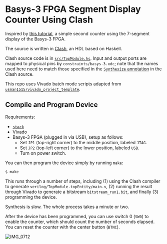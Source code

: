 # Basys-3 FPGA Segment Display Counter Using Clash

Inspired by [this tutorial](https://www.fpga4student.com/2017/09/seven-segment-led-display-controller-basys3-fpga.html),
a simple second counter using the 7-segment display of the Basys-3 FPGA.

The source is written in [Clash](https://clash-lang.org/), an HDL based on
Haskell.

Clash source code is in [`src/TopModule.hs`](./src/TopModule.hs).
Input and output ports are mapped
to physical pins by `constraints/basys-3.xdc`; note that the names used
here need to match those specified in the [`Synthesize` annotation](https://github.com/shwestrick/basys-3-clash-counter-example/blob/9c7633f9601362a7a3daba5c6bf01a70f721914c/src/TopModule.hs#L87-L98)
in the Clash source.

This repo uses Vivado batch mode scripts adapted from [`usman1515/vivado_project_template`](https://github.com/usman1515/vivado_project_template).

## Compile and Program Device

Requirements:
  * [`stack`](https://docs.haskellstack.org/en/stable/)
  * Vivado
  * Basys-3 FPGA (plugged in via USB), setup as follows:
      * Set `JP1` (top-right corner) to the middle position, labeled `JTAG`.
      * Set `JP2` (top-left corner) to the lower position, labeled `USB`.
      * Turn on power switch.

You can then program the device simply by running `make`:
```
$ make
```

This runs through a number of steps, including (1) using the Clash compiler
to generate `verilog/TopModule.topEntity/main.v`, (2) running the result through
Vivado to generate a bitstream `bitstream_run1.bit`, and finally (3) programming
the device.

Synthesis is slow. The whole process takes a minute or two.

After the device has been programmed, you can use switch 0 (`SW0`) to enable
the counter, which should count the number of seconds elapsed. You can reset
the counter with the center button (`BTNC`).

![IMG_0712](https://github.com/user-attachments/assets/8e540cbf-4ccb-4524-9a89-632e6c50bd22)
